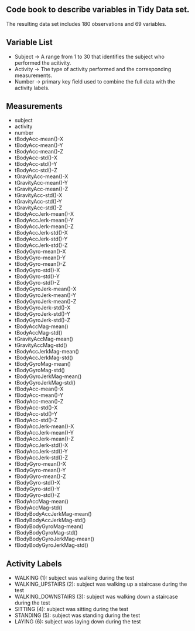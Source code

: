 ## Code book to describe variables in Tidy Data set.
The resulting data set includes 180 observations and 69 variables.

## Variable List

* Subject -> A range from 1 to 30 that identifies the subject who performed the acitivity.
* Activity -> The type of activity performed and the corresponding measurements.
* Number -> primary key field used to combine the full data with the activity labels.

## Measurements

* subject
* activity
* number
* tBodyAcc-mean()-X
* tBodyAcc-mean()-Y
* tBodyAcc-mean()-Z
* tBodyAcc-std()-X
* tBodyAcc-std()-Y
* tBodyAcc-std()-Z
* tGravityAcc-mean()-X
* tGravityAcc-mean()-Y
* tGravityAcc-mean()-Z
* tGravityAcc-std()-X
* tGravityAcc-std()-Y
* tGravityAcc-std()-Z
* tBodyAccJerk-mean()-X
* tBodyAccJerk-mean()-Y
* tBodyAccJerk-mean()-Z
* tBodyAccJerk-std()-X
* tBodyAccJerk-std()-Y
* tBodyAccJerk-std()-Z
* tBodyGyro-mean()-X
* tBodyGyro-mean()-Y
* tBodyGyro-mean()-Z
* tBodyGyro-std()-X
* tBodyGyro-std()-Y
* tBodyGyro-std()-Z
* tBodyGyroJerk-mean()-X
* tBodyGyroJerk-mean()-Y
* tBodyGyroJerk-mean()-Z
* tBodyGyroJerk-std()-X
* tBodyGyroJerk-std()-Y
* tBodyGyroJerk-std()-Z
* tBodyAccMag-mean()
* tBodyAccMag-std()
* tGravityAccMag-mean()
* tGravityAccMag-std()
* tBodyAccJerkMag-mean()
* tBodyAccJerkMag-std()
* tBodyGyroMag-mean()
* tBodyGyroMag-std()
* tBodyGyroJerkMag-mean()
* tBodyGyroJerkMag-std()
* fBodyAcc-mean()-X
* fBodyAcc-mean()-Y
* fBodyAcc-mean()-Z
* fBodyAcc-std()-X
* fBodyAcc-std()-Y
* fBodyAcc-std()-Z
* fBodyAccJerk-mean()-X
* fBodyAccJerk-mean()-Y
* fBodyAccJerk-mean()-Z
* fBodyAccJerk-std()-X
* fBodyAccJerk-std()-Y
* fBodyAccJerk-std()-Z
* fBodyGyro-mean()-X
* fBodyGyro-mean()-Y
* fBodyGyro-mean()-Z
* fBodyGyro-std()-X
* fBodyGyro-std()-Y
* fBodyGyro-std()-Z
* fBodyAccMag-mean()
* fBodyAccMag-std()
* fBodyBodyAccJerkMag-mean()
* fBodyBodyAccJerkMag-std()
* fBodyBodyGyroMag-mean()
* fBodyBodyGyroMag-std()
* fBodyBodyGyroJerkMag-mean()
* fBodyBodyGyroJerkMag-std()

## Activity Labels

* WALKING (1): subject was walking during the test
* WALKING_UPSTAIRS (2): subject was walking up a staircase during the test
* WALKING_DOWNSTAIRS (3): subject was walking down a staircase during the test
* SITTING (4): subject was sitting during the test
* STANDING (5): subject was standing during the test
* LAYING (6): subject was laying down during the test
